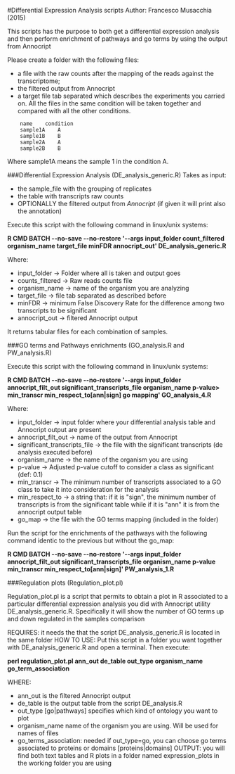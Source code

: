 #Differential Expression Analysis scripts 
Author: Francesco Musacchia (2015)

This scripts has the purpose to both get a differential expression analysis and then perform enrichment of pathways and go terms by using the output from Annocript

Please create a folder with the following files:

- a file with the raw counts after the mapping of the reads against the transcriptome;
- the filtered output from Annocript
- a target file tab separated which describes the experiments you carried on.
	All the files in the same condition will be taken together and compared with all the other conditions.

```
	name	condition
	sample1A	A
	sample1B	B
	sample2A	A
	sample2B	B
```

 Where sample1A means the sample 1 in the condition A.

###Differential Expression Analysis (DE_analysis_generic.R)
Takes as input:
- the sample_file with the grouping of replicates
- the table with transcripts raw counts
- OPTIONALLY the filtered output from *Annocript* (if given it will print also the annotation)

Execute this script with the following command in linux/unix systems:

**R CMD BATCH --no-save --no-restore '--args input_folder  count_filtered organism\_name target_file minFDR annocript\_out' DE\_analysis\_generic.R**

Where:
- input_folder -> Folder where all is taken and output goes
- counts_filtered -> Raw reads counts file
- organism_name -> name of the organism you are analyzing
- target_file -> file tab separated as described before
- minFDR -> minimum False Discovery Rate for the difference among two transcripts to be significant
- annocript_out -> filtered Annocript output

It returns tabular files for each combination of samples.

###GO terms and Pathways enrichments (GO_analysis.R and PW_analysis.R)

Execute this script with the following command in linux/unix systems:

**R CMD BATCH --no-save --no-restore '--args input\_folder annocript\_filt\_out significant\_transcripts\_file organism\_name p-value> min\_transcr min\_respect\_to[ann|sign] go mapping' GO\_analysis_4.R**

Where:
- input_folder -> input folder where your differential analysis table and Annocript output are present
- annocript\_filt\_out -> name of the output from Annocript
- significant\_transcripts\_file -> the file with the significant transcripts (de analysis executed before)
- organism\_name -> the name of the organism you are using
- p-value -> Adjusted p-value cutoff to consider a class as significant (def: 0.1)
- min\_transcr -> The minimum number of transcripts associated to a GO class to take it into consideration for the analysis
- min\_respect\_to -> a string that: if it is "sign", the minimum number of transcripts is from the significant table  while if it is "ann" it is from the annocript output table
- go_map -> the file with the GO terms mapping (included in the folder)

Run the script for the enrichments of the pathways with the following command identic to the previous but without the go_map:

**R CMD BATCH --no-save --no-restore '--args  input_folder annocript_filt_out significant_transcripts_file organism_name p-value min_transcr min_respect_to[ann|sign]' PW\_analysis\_1.R**

###Regulation plots (Regulation_plot.pl)

Regulation_plot.pl is a script that permits to obtain a plot in R associated to a particular differential expression analysis you did with Annocript utility DE_analysis_generic.R. Specifically it will show the number of GO terms up and down regulated in the samples comparison


REQUIRES: it needs the that the script DE_analysis_generic.R is located in the same folder
HOW TO USE: Put this script in a folder you want together with DE_analysis_generic.R and open a terminal. Then execute:

**perl regulation_plot.pl ann_out de_table out_type organism_name go_term_association**

WHERE: 
- ann_out is the filtered Annocript output
- de_table is the output table from the script DE_analysis.R 
- out_type [go|pathways] specifies which kind of ontology you want to plot
- organism_name name of the organism you are using. Will be used for names of files
- go_terms_association: needed if out_type=go, you can choose go terms associated to proteins or domains [proteins|domains]
OUTPUT: you will find both text tables and R plots in a folder named expression_plots in the working folder you are using
